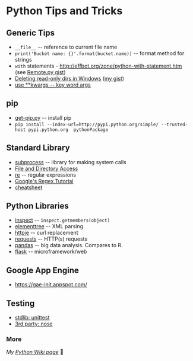 # Python Tips and Tricks

## Generic Tips
* `__file__` -- reference to current file name
* `print('Bucket name: {}'.format(bucket.name))` -- format method for strings
* `with` statements - <http://effbot.org/zone/python-with-statement.htm> (see [Remote.py gist](https://gist.github.com/dnorton/ad9804f79dcac7804772))
* [Deleting read-only dirs in Windows](http://stackoverflow.com/a/1889686) ([my gist](https://gist.github.com/dnorton/9c9f465a9f458ac095c5f0b9cb74ec58))
* [use **kwargs -- key word args](http://www.saltycrane.com/blog/2008/01/how-to-use-args-and-kwargs-in-python/)

## pip

* [get-pip.py](https://bootstrap.pypa.io/get-pip.py) -- install pip
* `pip install --index-url=http://pypi.python.org/simple/ --trusted-host pypi.python.org  pythonPackage`

## Standard Library

+ [subprocess](https://docs.python.org/2/library/subprocess.html) -- library for making system calls
+ [File and Directory Access](https://docs.python.org/2/library/filesys.html)
+ [re](https://docs.python.org/2/library/re.html) -- regular expressions
 + [Google's Regex Tutorial](https://developers.google.com/edu/python/regular-expressions)
 + [cheatsheet](https://www.debuggex.com/cheatsheet/regex/python)
 

## Python Libraries

* [inspect](https://docs.python.org/2/library/inspect.html#module-inspect) -- `inspect.getmembers(object)`
* [elementtree](https://pypi.python.org/pypi/elementtree/) -- XML parsing
* [httpie](https://github.com/jkbrzt/httpie) -- curl replacement
* [requests](http://docs.python-requests.org/en/master/) -- HTTP(s) requests
* [pandas](http://pandas.pydata.org/) -- big data analysis. Compares to R.
* [flask](https://github.com/pallets/flask) -- microframework/web
 
## Google App Engine
- https://gae-init.appspot.com/
 
## Testing

- [stdlib: unittest](https://docs.python.org/dev/library/unittest.html#module-unittest)
- [3rd party: nose](https://nose.readthedocs.org/en/latest/testing.html)

### More

_My [Python Wiki page](https://github.com/dnorton/dev-notes/wiki/Python)_ :notebook:

